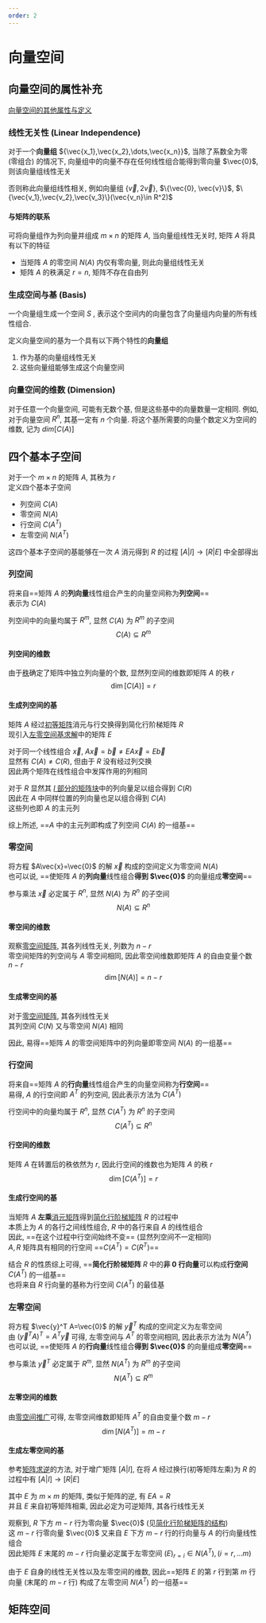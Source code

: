 ```yaml
---
order: 2
---
```


# 向量空间

## 向量空间的属性补充
[向量空间的其他属性与定义](./ch2.md#向量空间-vector-space)

### 线性无关性 (Linear Independence)
对于一个**向量组** ${\vec{x_1},\vec{x_2},\dots,\vec{x_n}}$, 当除了系数全为零 (零组合) 的情况下, 向量组中的向量不存在任何线性组合能得到零向量 $\vec{0}$, 则该向量组线性无关

否则称此向量组线性相关, 例如向量组 $\{\vec{v},2\vec{v}\}$, $\{\vec{0}, \vec{v}\}$, $\{\vec{v_1},\vec{v_2},\vec{v_3}\}(\vec{v_n}\in R^2)$

#### 与矩阵的联系 
可将向量组作为列向量并组成 $m\times n$ 的矩阵 $A$, 当向量组线性无关时, 矩阵 $A$ 将具有以下的特征

* 当矩阵 $A$ 的零空间 $N(A)$ 内仅有零向量, 则此向量组线性无关
* 矩阵 $A$ 的秩满足 $r=n$, 矩阵不存在自由列

### 生成空间与基 (Basis)
一个向量组生成一个空间 $S$ , 表示这个空间内的向量包含了向量组内向量的所有线性组合.

定义向量空间的基为一个具有以下两个特性的**向量组**
1. 作为基的向量组线性无关
1. 这些向量组能够生成这个向量空间

### 向量空间的维数 (Dimension)
对于任意一个向量空间, 可能有无数个基, 但是这些基中的向量数量一定相同. 例如, 对于向量空间 $R^n$, 其基一定有 $n$ 个向量. 将这个基所需要的向量个数定义为空间的维数, 记为 $dim[C(A)]$

## 四个基本子空间
对于一个 $m\times n$ 的矩阵 $A$, 其秩为 $r$   
定义四个基本子空间

* 列空间 $C(A)$
* 零空间 $N(A)$
* 行空间 $C(A^{T})$
* 左零空间 $N(A^{T})$

这四个基本子空间的基能够在一次 $A$ 消元得到 $R$ 的过程 $[A|I]\to [R|E]$ 中全部得出

### 列空间
将来自==矩阵 $A$ 的**列向量**线性组合产生的向量空间称为**列空间**==  
表示为 $C(A)$

列空间中的向量均属于 $R^m$, 显然 $C(A)$ 为 $R^m$ 的子空间
$$C(A)\subseteq R^m$$

#### 列空间的维数
由于[秩](./ch2.md#秩的基本性质)确定了矩阵中独立列向量的个数, 显然列空间的维数即矩阵 $A$ 的秩 $r$
$$\dim[C(A)]=r$$

#### 生成列空间的基
矩阵 $A$ 经过[初等矩阵](./ch1.md#初等矩阵)消元与行交换得到简化行阶梯矩阵 $R$  
现引入[左零空间基求解](#生成左零空间的基)中的矩阵 $E$

对于同一个线性组合 $\vec{x}$, $A\vec{x}=\vec{b}\neq EA\vec{x}=E\vec{b}$  
显然有 $C(A)\neq C(R)$, 但由于 $R$ 没有经过列交换  
因此两个矩阵在线性组合中发挥作用的列相同  

对于 $R$ 显然其 [$I$ 部分的矩阵块](./ch2.md#简化行阶梯矩阵的结构)中的列向量足以组合得到 $C(R)$  
因此在 $A$ 中同样位置的列向量也足以组合得到 $C(A)$  
这些列也即 $A$ 的主元列

综上所述, ==$A$ 中的主元列即构成了列空间 $C(A)$ 的一组基==

### 零空间
将方程 $A\vec{x}=\vec{0}$ 的解 $\vec{x}$ 构成的空间定义为零空间 $N(A)$  
也可以说, ==使矩阵 $A$ 的**列向量**线性组合**得到 $\vec{0}$** 的向量组成**零空间**==

参与乘法 $\vec{x}$ 必定属于 $R^n$, 显然 $N(A)$ 为 $R^n$ 的子空间
$$N(A)\subseteq R^n$$

#### 零空间的维数
观察[零空间矩阵](./ch2.md#零空间矩阵), 其各列线性无关, 列数为 $n-r$  
零空间矩阵的列空间与 $A$ 零空间相同, 因此零空间维数即矩阵 $A$ 的自由变量个数 $n-r$
$$\dim[N(A)]=n-r$$

#### 生成零空间的基
对于[零空间矩阵](./ch2.md#零空间矩阵), 其各列线性无关  
其列空间 $C(N)$ 又与零空间 $N(A)$ 相同

因此, 易得==矩阵 $A$ 的零空间矩阵中的列向量即零空间 $N(A)$ 的一组基==

### 行空间
将来自==矩阵 $A$ 的**行向量**线性组合产生的向量空间称为**行空间**==  
易得, $A$ 的行空间即 $A^T$ 的列空间, 因此表示方法为 $C(A^T)$

行空间中的向量均属于 $R^n$, 显然 $C(A^T)$ 为 $R^n$ 的子空间
$$C(A^T)\subseteq R^n$$

#### 行空间的维数
矩阵 $A$ 在转置后的秩依然为 $r$, 因此行空间的维数也为矩阵 $A$ 的秩 $r$
$$\dim[C(A^T)]=r$$

#### 生成行空间的基
当矩阵 $A$ **左乘**[消元矩阵](./ch1.md#消元矩阵)得到[简化行阶梯矩阵](./ch2.md#简化行阶梯矩阵) $R$ 的过程中  
本质上为 $A$ 的各行之间线性组合, $R$ 中的各行来自 $A$ 的线性组合    
因此, ==在这个过程中行空间始终不变== (显然列空间不一定相同)  
$A,R$ 矩阵具有相同的行空间 ==$C(A^T)=C(R^T)$==

结合 $R$ 的性质综上可得, ==**简化行阶梯矩阵** $R$ 中的**非 $0$ 行向量**可以构成**行空间** $C(A^T)$ 的一组基==  
也将来自 $R$ 行向量的基称为行空间 $C(A^T)$ 的最佳基

### 左零空间
将方程 $\vec{y}^T A=\vec{0}$ 的解 $\vec{y}^T$ 构成的空间定义为左零空间  
由 $(\vec{y}^T A)^{T}=A^{T}\vec{y}$ 可得, 左零空间与 $A^T$ 的零空间相同, 因此表示方法为 $N(A^T)$  
也可以说, ==使矩阵 $A$ 的**行向量**线性组合**得到 $\vec{0}$** 的向量组成**零空间**==

参与乘法 $\vec{y}^T$ 必定属于 $R^m$, 显然 $N(A^T)$ 为 $R^m$ 的子空间
$$N(A^{T})\subseteq R^m$$

#### 左零空间的维数
由[零空间推广](#零空间的维数)可得, 左零空间维数即矩阵 $A^T$ 的自由变量个数 $m-r$
$$\dim[N(A^T)]=m-r$$
 
#### 生成左零空间的基
参考[矩阵求逆](./ch1.md#矩阵求逆)的方法, 对于增广矩阵 $[A|I]$, 在将 $A$ 经过换行(初等矩阵左乘)为 $R$ 的过程中有 $[A|I]\to[R|E]$  

其中 $E$ 为 $m\times m$ 的矩阵, 类似于矩阵的逆, 有 $EA=R$  
并且 $E$ 来自初等矩阵相乘, 因此必定为可逆矩阵, 其各行线性无关 

观察到, $R$ 下方 $m-r$ 行为零向量 $\vec{0}$ (见[简化行阶梯矩阵的结构](./ch2.md#简化行阶梯矩阵的结构))  
这 $m-r$ 行零向量 $\vec{0}$ 又来自 $E$ 下方 $m-r$ 行的行向量与 $A$ 的行向量线性组合  
因此矩阵 $E$ 末尾的 $m-r$ 行向量必定属于左零空间 $(E)_{r=i}\in N(A^T),(i=r,\dots m)$

由于 $E$ 自身的线性无关性以及左零空间的维数, 因此==矩阵 $E$ 的第 $r$ 行到第 $m$ 行向量 (末尾的 $m-r$ 行) 构成了左零空间 $N(A^T)$ 的一组基==

## 矩阵空间
